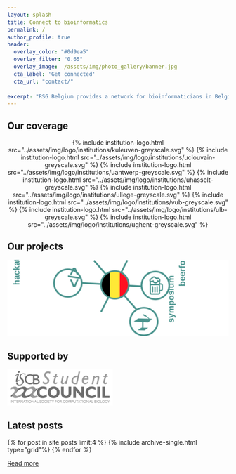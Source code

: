 ```yaml
---
layout: splash
title: Connect to bioinformatics
permalink: /
author_profile: true    
header:
  overlay_color: "#0d9ea5"
  overlay_filter: "0.65"
  overlay_image:  /assets/img/photo_gallery/banner.jpg
  cta_label: 'Get connected'
  cta_url: "contact/"
  
excerpt: "RSG Belgium provides a network for bioinformaticians in Belgium."
---
```


## Our coverage

<div style="margin-top:10px;margin-top:10px;text-align:center">
    {% include institution-logo.html src="../assets/img/logo/institutions/kuleuven-greyscale.svg" %}
    {% include institution-logo.html src="../assets/img/logo/institutions/uclouvain-greyscale.svg" %}
    {% include institution-logo.html src="../assets/img/logo/institutions/uantwerp-greyscale.svg" %}
    {% include institution-logo.html src="../assets/img/logo/institutions/uhasselt-greyscale.svg" %}
    {% include institution-logo.html src="../assets/img/logo/institutions/uliege-greyscale.svg" %}
    {% include institution-logo.html src="../assets/img/logo/institutions/vub-greyscale.svg" %}
    {% include institution-logo.html src="../assets/img/logo/institutions/ulb-greyscale.svg" %}
    {% include institution-logo.html src="../assets/img/logo/institutions/ughent-greyscale.svg" %}
</div>

## Our projects

<div style="margin-top:10px;margin-top:10px;text-align:center">
    <p><a href="{{site.url}}/about/"><img src="../assets/img/rsg_project.svg" style="max-height:250px;"></a></p>
</div>

## Supported by

<a href="https://www.iscbsc.org/"><img src="../assets/img/logo/ISCBSC-greyscale.png" style="max-width:240px;"></a>

## Latest posts

<div class="grid__wrapper">
  {% for post in site.posts limit:4 %}
    {% include archive-single.html type="grid"%}
  {% endfor %}
</div>

[Read more]({{site.url}}/news/)